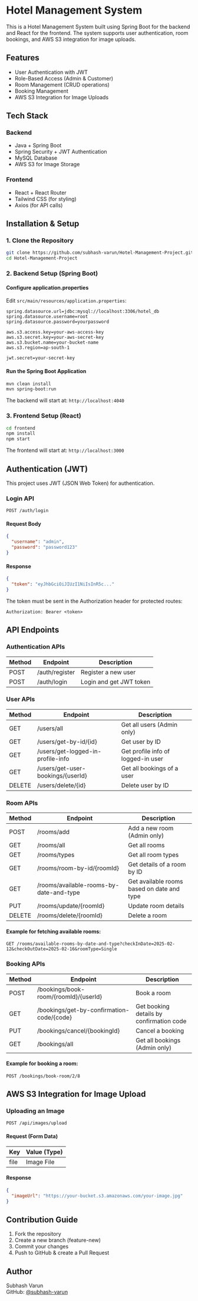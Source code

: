 # Hotel Management System

This is a Hotel Management System built using Spring Boot for the backend and React for the frontend. The system supports user authentication, room bookings, and AWS S3 integration for image uploads.

## Features
- User Authentication with JWT
- Role-Based Access (Admin & Customer)
- Room Management (CRUD operations)
- Booking Management
- AWS S3 Integration for Image Uploads

## Tech Stack

### Backend
- Java + Spring Boot
- Spring Security + JWT Authentication
- MySQL Database
- AWS S3 for Image Storage

### Frontend
- React + React Router
- Tailwind CSS (for styling)
- Axios (for API calls)

## Installation & Setup

### 1. Clone the Repository
```bash
git clone https://github.com/subhash-varun/Hotel-Management-Project.git
cd Hotel-Management-Project
```

### 2. Backend Setup (Spring Boot)
#### Configure application.properties
Edit `src/main/resources/application.properties`:
```properties
spring.datasource.url=jdbc:mysql://localhost:3306/hotel_db
spring.datasource.username=root
spring.datasource.password=yourpassword

aws.s3.access.key=your-aws-access-key
aws.s3.secret.key=your-aws-secret-key
aws.s3.bucket.name=your-bucket-name
aws.s3.region=ap-south-1

jwt.secret=your-secret-key
```

#### Run the Spring Boot Application
```bash
mvn clean install
mvn spring-boot:run
```
The backend will start at: `http://localhost:4040`

### 3. Frontend Setup (React)
```bash
cd frontend
npm install
npm start
```
The frontend will start at: `http://localhost:3000`

## Authentication (JWT)
This project uses JWT (JSON Web Token) for authentication.

### Login API
```http
POST /auth/login
```
#### Request Body
```json
{
  "username": "admin",
  "password": "password123"
}
```
#### Response
```json
{
  "token": "eyJhbGciOiJIUzI1NiIsInR5c..."
}
```
The token must be sent in the Authorization header for protected routes:
```
Authorization: Bearer <token>
```

## API Endpoints

### Authentication APIs
| Method | Endpoint | Description |
|--------|-----------|-------------|
| POST | /auth/register | Register a new user |
| POST | /auth/login | Login and get JWT token |

### User APIs
| Method | Endpoint | Description |
|--------|-----------|-------------|
| GET | /users/all | Get all users (Admin only) |
| GET | /users/get-by-id/{id} | Get user by ID |
| GET | /users/get-logged-in-profile-info | Get profile info of logged-in user |
| GET | /users/get-user-bookings/{userId} | Get all bookings of a user |
| DELETE | /users/delete/{id} | Delete user by ID |

### Room APIs
| Method | Endpoint | Description |
|--------|-----------|-------------|
| POST | /rooms/add | Add a new room (Admin only) |
| GET | /rooms/all | Get all rooms |
| GET | /rooms/types | Get all room types |
| GET | /rooms/room-by-id/{roomId} | Get details of a room by ID |
| GET | /rooms/available-rooms-by-date-and-type | Get available rooms based on date and type |
| PUT | /rooms/update/{roomId} | Update room details |
| DELETE | /rooms/delete/{roomId} | Delete a room |

#### Example for fetching available rooms:
```http
GET /rooms/available-rooms-by-date-and-type?checkInDate=2025-02-12&checkOutDate=2025-02-16&roomType=Single
```

### Booking APIs
| Method | Endpoint | Description |
|--------|-----------|-------------|
| POST | /bookings/book-room/{roomId}/{userId} | Book a room |
| GET | /bookings/get-by-confirmation-code/{code} | Get booking details by confirmation code |
| PUT | /bookings/cancel/{bookingId} | Cancel a booking |
| GET | /bookings/all | Get all bookings (Admin only) |

#### Example for booking a room:
```http
POST /bookings/book-room/2/8
```

## AWS S3 Integration for Image Upload

### Uploading an Image
```http
POST /api/images/upload
```
#### Request (Form Data)
| Key | Value (Type) |
|-----|-------------|
| file | Image File |

#### Response
```json
{
  "imageUrl": "https://your-bucket.s3.amazonaws.com/your-image.jpg"
}
```

## Contribution Guide
1. Fork the repository
2. Create a new branch (feature-new)
3. Commit your changes
4. Push to GitHub & create a Pull Request

## Author
Subhash Varun  
GitHub: [@subhash-varun](https://github.com/subhash-varun)
